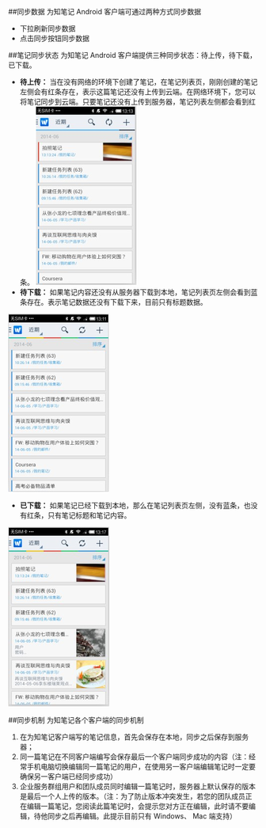 ##同步数据
为知笔记 Android 客户端可通过两种方式同步数据
+ 下拉刷新同步数据
+ 点击同步按钮同步数据


##笔记同步状态
为知笔记 Android 客户端提供三种同步状态：待上传，待下载，已下载。

+ **待上传：** 当在没有网络的环境下创建了笔记，在笔记列表页，刚刚创建的笔记左侧会有红条存在，表示这篇笔记还没有上传到云端。在网络环境下，您可以将笔记同步到云端。只要笔记还没有上传到服务器，笔记列表左侧都会看到红条。
![A32](img\A32.jpg)
+ **待下载：** 如果笔记内容还没有从服务器下载到本地，笔记列表页左侧会看到蓝条存在。表示笔记数据还没有下载下来，目前只有标题数据。

![A33](img\A33.jpg)
+ **已下载：**  如果笔记已经下载到本地，那么在笔记列表页左侧，没有蓝条，也没有红条，只有笔记标题和笔记内容。

![A34](img\A34.jpg)

##同步机制
为知笔记各个客户端的同步机制
1. 在为知笔记客户端写的笔记信息，首先会保存在本地，同步之后保存到服务器；
2. 同一篇笔记在不同客户端编写会保存最后一个客户端同步成功的内容（注：经常手机电脑切换编辑同一篇笔记的用户，在使用另一客户端编辑笔记时一定要确保另一客户端已经同步成功）
3. 企业服务群组用户和团队成员同时编辑一篇笔记时，服务器上默认保存的版本是最后一个人上传的版本。（注：为了防止版本冲突发生，若您的团队成员正在编辑一篇笔记，您阅读此篇笔记时，会提示您对方正在编辑，此时请不要编辑，待他同步之后再编辑。此提示目前只有 Windows、 Mac 端支持）

